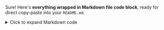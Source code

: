 Sure! Here's **everything wrapped in Markdown file code block**, ready for direct copy-paste into your `README.md`:

<details>
<summary>Click to expand Markdown code</summary>

````markdown
# 📔 Adrig-Journals ✨

## 🌟 Overview
**Adrig-Journals** is a beautiful, modern journaling application that allows users to create, manage, and reflect on their personal journal entries. With a sleek dark-themed UI and seamless Google authentication, this application provides a secure and elegant space for your thoughts.

---

## ✨ Features

- 🔐 **Secure Authentication**: Sign in easily with Google OAuth  
- 📝 **Rich Journal Entries**: Create entries with titles, content, dates, and tags  
- 🖼️ **Media Support**: Add images to your journal entries  
- 📊 **Dashboard**: View statistics and recent entries at a glance  
- 👤 **User Profiles**: Customize your profile information  
- 🌙 **Dark Mode**: Beautiful dark-themed UI for comfortable writing  
- 📱 **Responsive Design**: Works seamlessly on desktop and mobile devices  

---

## 🚀 Getting Started

### Prerequisites
- Node.js (v18 or higher)  
- npm or yarn  
- Supabase account for database and authentication  

### Installation

1. **Clone the repository**
   ```bash
   git clone https://github.com/yourusername/adrig-journals.git
   cd adrig-journals
````

2. **Install dependencies**

   ```bash
   npm install
   # or
   yarn install
   ```

3. **Set up environment variables**
   Create a `.env.local` file in the root directory with the following variables:

   ```env
   NEXT_PUBLIC_SUPABASE_URL=your_supabase_url
   NEXT_PUBLIC_SUPABASE_ANON_KEY=your_supabase_anon_key
   ```

4. **Run the development server**

   ```bash
   npm run dev
   # or
   yarn dev
   ```

5. **Open your browser**
   Navigate to [http://localhost:3000](http://localhost:3000) to see the application running.

---

## 🏗️ Project Structure

```
├── public/                 # Static assets
├── src/
│   ├── app/                # Next.js app router
│   │   ├── api/            # API routes
│   │   ├── auth/           # Authentication pages
│   │   ├── journal/        # Journal pages
│   │   ├── profile/        # User profile pages
│   │   ├── globals.css     # Global styles
│   │   ├── layout.tsx      # Root layout
│   │   └── page.tsx        # Home/dashboard page
│   ├── components/         # React components
│   │   ├── Forms/          # Form components
│   │   ├── dashboard/      # Dashboard components
│   │   ├── journal/        # Journal components
│   │   ├── profile/        # Profile components
│   │   └── sidebar.tsx     # Sidebar component
│   ├── middleware.ts       # Next.js middleware
│   └── utils/              # Utility functions
│       ├── auth/           # Authentication utilities
│       ├── context/        # React context providers
│       ├── supabase/       # Supabase client utilities
│       └── uploadImage.tsx # Image upload utility
├── .env.local              # Environment variables (create this)
├── next.config.ts          # Next.js configuration
├── package.json            # Project dependencies
└── tsconfig.json           # TypeScript configuration
```

---

## 💾 Database Schema

### Tables

#### `profiles`

* `id`: UUID (primary key, linked to `auth.users`)
* `username`: String
* `email`: String
* `created_at`: Timestamp
* Additional profile fields: `phone`, `dob`, `location`, `bio`

#### `journal_entries`

* `id`: UUID (primary key)
* `user_id`: UUID (foreign key to `profiles.id`)
* `title`: String
* `content`: Text
* `date`: Date
* `tags`: Array of strings
* `media_base64`: Text (for storing image data)

---

## 🔧 Available Scripts

```bash
# Development server with hot reload
npm run dev

# Build for production
npm run build

# Start production server
npm run start

# Lint code
npm run lint
```

---

## 🔒 Authentication Flow

Adrig-Journals uses **Supabase Authentication** with **Google OAuth** for a secure and seamless login experience:

1. User clicks "Continue with Google" button
2. Supabase handles OAuth redirect and callback
3. On successful authentication, user is redirected to the dashboard
4. User profile is automatically created if it doesn't exist

---

## 📝 Journal Entry Creation

1. Navigate to the **Journal** page
2. Click "**+ New Journal Entry**"
3. Fill in the title, content, date, and optional tags
4. Optionally add an image
5. Click "**Save Entry**"

---

## 🛠️ Technologies Used

* **Frontend**: React, Next.js, TailwindCSS
* **Backend**: Next.js API Routes
* **Database**: Supabase (PostgreSQL)
* **Authentication**: Supabase Auth with Google OAuth
* **Styling**: TailwindCSS, CSS Modules
* **Deployment**: Vercel (recommended)

---

## 🌐 Deployment

This application is optimized for deployment on **Vercel**:

1. Push your code to a GitHub repository
2. Connect your repository to Vercel
3. Configure environment variables in the Vercel dashboard
4. Deploy!

---

## 🤝 Contributing

Contributions are welcome! Please feel free to submit a Pull Request.

1. Fork the repository
2. Create your feature branch

   ```bash
   git checkout -b feature/amazing-feature
   ```
3. Commit your changes

   ```bash
   git commit -m 'Add some amazing feature'
   ```
4. Push to the branch

   ```bash
   git push origin feature/amazing-feature
   ```
5. Open a Pull Request

---

## 📄 License

This project is licensed under the **MIT License** – see the [LICENSE](LICENSE) file for details.

---

## 🙏 Acknowledgements

* [Next.js](https://nextjs.org/) – The React Framework
* [Supabase](https://supabase.com/) – Open source Firebase alternative
* [TailwindCSS](https://tailwindcss.com/) – A utility-first CSS framework
* [Lucide React](https://lucide.dev/) – Beautiful & consistent icons

```

</details>

Let me know if you want this saved as a downloadable `.md` file too.
```

